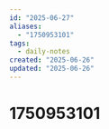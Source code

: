 ```yaml
---
id: "2025-06-27"
aliases:
  - "1750953101"
tags:
  - daily-notes
created: "2025-06-26"
updated: "2025-06-26"
---
```


# 1750953101
